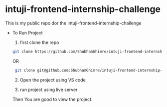 ﻿# intuji-frontend-internship-challenge
This is my public repo dor the intuji-frontend-internship-challenge

- To Run Project
    1. first clone the repo
    
    ```bash 
    git clone https://github.com/ShubhamGhimre/intuji-frontend-internship-challenge.git
    ```

    OR

    ```bash
     git clone git@github.com:ShubhamGhimre/intuji-frontend-internship-challenge.git
    ```

    2. Open the project using VS code 

    3. run project using live server


    Then You are good to view the project.
